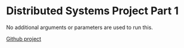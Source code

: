 # Distributed Systems Project Part 1

No additional arguments or parameters are used to run this.

[Github project](https://github.com/pskenny/dist-proj-1)